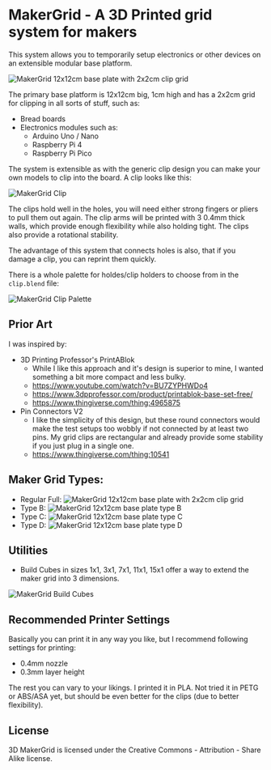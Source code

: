 # MakerGrid - A 3D Printed grid system for makers

This system allows you to temporarily setup electronics or other
devices on an extensible modular base platform.

![MakerGrid 12x12cm base plate with 2x2cm clip grid](res/maker_grid_2cm.png)

The primary base platform
is 12x12cm big, 1cm high and has a 2x2cm grid for clipping in all sorts of stuff,
such as:

- Bread boards
- Electronics modules such as:
  - Arduino Uno / Nano
  - Raspberry Pi 4
  - Raspberry Pi Pico

The system is extensible as with the generic clip design you can make
your own models to clip into the board. A clip looks like this:

![MakerGrid Clip](res/clip_10mm.png)

The clips hold well in the holes, you will need either strong fingers or
pliers to pull them out again. The clip arms will be printed with 3 0.4mm thick
walls, which provide enough flexibility while also holding tight.
The clips also provide a rotational stability.

The advantage of this system that connects holes is also,
that if you damage a clip, you can reprint them quickly.

There is a whole palette for holdes/clip holders to choose from in the `clip.blend`
file:

![MakerGrid Clip Palette](res/clip_10mm_models.png)

## Prior Art

I was inspired by:

- 3D Printing Professor's PrintABlok
  - While I like this approach and it's design is superior to mine, I wanted
    something a bit more compact and less bulky.
  - https://www.youtube.com/watch?v=BU7ZYPHWDo4
  - https://www.3dpprofessor.com/product/printablok-base-set-free/
  - https://www.thingiverse.com/thing:4965875
- Pin Connectors V2
  - I like the simplicity of this design, but these round connectors
    would make the test setups too wobbly if not connected by at least two
    pins. My grid clips are rectangular and already provide some stability
    if you just plug in a single one.
  - https://www.thingiverse.com/thing:10541

## Maker Grid Types:

- Regular Full:
![MakerGrid 12x12cm base plate with 2x2cm clip grid](res/maker_grid_2cm.png)
- Type B:
![MakerGrid 12x12cm base plate type B](res/maker_grid_2cm_type_b.png)
- Type C:
![MakerGrid 12x12cm base plate type C](res/maker_grid_2cm_type_c.png)
- Type D:
![MakerGrid 12x12cm base plate type D](res/maker_grid_2cm_type_d.png)

## Utilities

- Build Cubes in sizes 1x1, 3x1, 7x1, 11x1, 15x1 offer a way to extend
  the maker grid into 3 dimensions.

![MakerGrid Build Cubes](res/build_cubes.png)

## Recommended Printer Settings

Basically you can print it in any way you like, but I recommend
following settings for printing:

- 0.4mm nozzle
- 0.3mm layer height

The rest you can vary to your likings. I printed it in PLA. Not tried
it in PETG or ABS/ASA yet, but should be even better for the clips (due to
better flexibility).

## License

3D MakerGrid is licensed under the
Creative Commons - Attribution - Share Alike
license.
